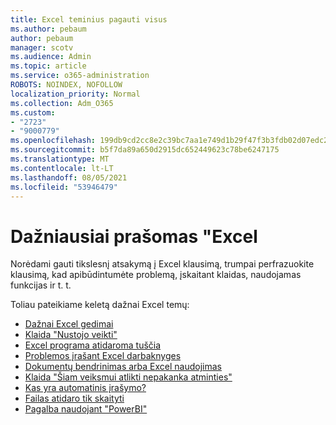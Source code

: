 ```yaml
---
title: Excel teminius pagauti visus
ms.author: pebaum
author: pebaum
manager: scotv
ms.audience: Admin
ms.topic: article
ms.service: o365-administration
ROBOTS: NOINDEX, NOFOLLOW
localization_priority: Normal
ms.collection: Adm_O365
ms.custom:
- "2723"
- "9000779"
ms.openlocfilehash: 199db9cd2cc8e2c39bc7aa1e749d1b29f47f3b3fdb02d07edc2b7dc10c19dbbd
ms.sourcegitcommit: b5f7da89a650d2915dc652449623c78be6247175
ms.translationtype: MT
ms.contentlocale: lt-LT
ms.lasthandoff: 08/05/2021
ms.locfileid: "53946479"
---
```

# <a name="commonly-requested-content-for-excel"></a>Dažniausiai prašomas "Excel

Norėdami gauti tikslesnį atsakymą į Excel klausimą, trumpai perfrazuokite klausimą, kad apibūdintumėte problemą, įskaitant klaidas, naudojamas funkcijas ir t. t. 

Toliau pateikiame keletą dažnai Excel temų:

- [Dažnai Excel gedimai](https://support.office.com/article/Excel-not-responding-hangs-freezes-or-stops-working-37E7D3C9-9E84-40BF-A805-4CA6853A1FF4)
- [Klaida "Nustojo veikti"](https://support.office.com/client/52bd7985-4e99-4a35-84c8-2d9b8301a2fa)
- [Excel programa atidaroma tuščia](https://docs.microsoft.com/office/troubleshoot/excel/excel-opens-blank)
- [Problemos įrašant Excel darbaknyges](https://docs.microsoft.com/office/troubleshoot/excel/issue-when-save-excel-workbooks)
- [Dokumentų bendrinimas arba Excel naudojimas](https://support.office.com/article/7152aa8b-b791-414c-a3bb-3024e46fb104)
- [Klaida "Šiam veiksmui atlikti nepakanka atminties"](https://docs.microsoft.com/office/troubleshoot/excel/available-resources-errors)
- [Kas yra automatinis įrašymo?](https://support.office.com/article/6d6bd723-ebfd-4e40-b5f6-ae6e8088f7a5)
- [Failas atidaro tik skaityti](https://support.office.com/article/why-did-my-file-open-read-only-3ab4b792-da50-4b38-8628-14c64e1f1d15)
- [Pagalba naudojant "PowerBI"](https://powerbi.microsoft.com/support/)